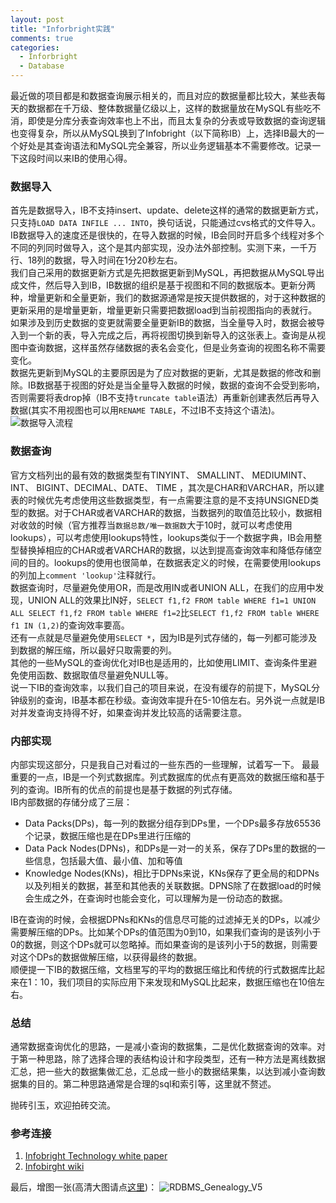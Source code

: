 ```yaml
---
layout: post
title: "Inforbright实践"
comments: true
categories:
  - Inforbright
  - Database
---
```


最近做的项目都是和数据查询展示相关的，而且对应的数据量都比较大，某些表每天的数据都在千万级、整体数据量亿级以上，这样的数据量放在MySQL有些吃不消，即使是分库分表查询效率也上不出，而且太复杂的分表或导致数据的查询逻辑也变得复杂，所以从MySQL换到了Infobright（以下简称IB）上，选择IB最大的一个好处是其查询语法和MySQL完全兼容，所以业务逻辑基本不需要修改。记录一下这段时间以来IB的使用心得。

### 数据导入
首先是数据导入，IB不支持insert、update、delete这样的通常的数据更新方式，只支持`LOAD DATA INFILE ... INTO`，换句话说，只能通过cvs格式的文件导入。IB数据导入的速度还是很快的，在导入数据的时候，IB会同时开启多个线程对多个不同的列同时做导入，这个是其内部实现，没办法外部控制。实测下来，一千万行、18列的数据，导入时间在1分20秒左右。  
我们自己采用的数据更新方式是先把数据更新到MySQL，再把数据从MySQL导出成文件，然后导入到IB，IB数据的组织是基于视图和不同的数据版本。更新分两种，增量更新和全量更新，我们的数据源通常是按天提供数据的，对于这种数据的更新采用的是增量更新，增量更新只需要把数据load到当前视图指向的表就行。如果涉及到历史数据的变更就需要全量更新IB的数据，当全量导入时，数据会被导入到一个新的表，导入完成之后，再将视图切换到新导入的这张表上。查询是从视图中查询数据，这样虽然存储数据的表名会变化，但是业务查询的视图名称不需要变化。  
数据先更新到MySQL的主要原因是为了应对数据的更新，尤其是数据的修改和删除。IB数据基于视图的好处是当全量导入数据的时候，数据的查询不会受到影响，否则需要将表drop掉（IB不支持`truncate table`语法）再重新创建表然后再导入数据(其实不用视图也可以用`RENAME TABLE`，不过IB不支持这个语法)。  
![数据导入流程](http://i.imgur.com/d33s7gb.png?1)


### 数据查询
官方文档列出的最有效的数据类型有TINYINT、 SMALLINT、 MEDIUMINT、 INT、 BIGINT、DECIMAL、DATE、 TIME ，其次是CHAR和VARCHAR，所以建表的时候优先考虑使用这些数据类型，有一点需要注意的是不支持UNSIGNED类型的数据。对于CHAR或者VARCHAR的数据，当数据列的取值范比较小，数据相对收敛的时候（官方推荐当`数据总数/唯一数据数`大于10时，就可以考虑使用lookups），可以考虑使用lookups特性，lookups类似于一个数据字典，IB会用整型替换掉相应的CHAR或者VARCHAR的数据，以达到提高查询效率和降低存储空间的目的。lookups的使用也很简单，在数据表定义的时候，在需要使用lookups的列加上`comment 'lookup'`注释就行。  
数据查询时，尽量避免使用OR，而是改用IN或者UNION ALL，在我们的应用中发现，UNION ALL的效果比IN好，`SELECT f1,f2 FROM table WHERE f1=1 UNION ALL SELECT f1,f2 FROM table WHERE f1=2`比`SELECT f1,f2 FROM table WHERE f1 IN (1,2)`的查询效率要高。  
还有一点就是尽量避免使用`SELECT *`，因为IB是列式存储的，每一列都可能涉及到数据的解压缩，所以最好只取需要的列。  
其他的一些MySQL的查询优化对IB也是适用的，比如使用LIMIT、查询条件里避免使用函数、数据取值尽量避免NULL等。  
说一下IB的查询效率，以我们自己的项目来说，在没有缓存的前提下，MySQL分钟级别的查询，IB基本都在秒级。查询效率提升在5-10倍左右。另外说一点就是IB对并发查询支持得不好，如果查询并发比较高的话需要注意。

### 内部实现
内部实现这部分，只是我自己对看过的一些东西的一些理解，试着写一下。
最最重要的一点，IB是一个列式数据库。列式数据库的优点有更高效的数据压缩和基于列的查询。IB所有的优点的前提也是基于数据的列式存储。   
IB内部数据的存储分成了三层：
- Data Packs(DPs)，每一列的数据分组存到DPs里，一个DPs最多存放65536个记录，数据压缩也是在DPs里进行压缩的
- Data Pack Nodes(DPNs)，和DPs是一对一的关系，保存了DPs里的数据的一些信息，包括最大值、最小值、加和等值
- Knowledge Nodes(KNs)，相比于DPNs来说，KNs保存了更全局的和DPNs以及列相关的数据，甚至和其他表的关联数据。DPNS除了在数据load的时候会生成之外，在查询时也能会变化，可以理解为是一份动态的数据。

IB在查询的时候，会根据DPNs和KNs的信息尽可能的过滤掉无关的DPs，以减少需要解压缩的DPs。比如某个DPs的值范围为0到10，如果我们查询的是该列小于0的数据，则这个DPs就可以忽略掉。而如果查询的是该列小于5的数据，则需要对这个DPs的数据做解压缩，以获得最终的数据。  
顺便提一下IB的数据压缩，文档里写的平均的数据压缩比和传统的行式数据库比起来在1：10，我们项目的实际应用下来发现和MySQL比起来，数据压缩也在10倍左右。

### 总结
通常数据查询优化的思路，一是减小查询的数据集，二是优化数据查询的效率。对于第一种思路，除了选择合理的表结构设计和字段类型，还有一种方法是离线数据汇总，把一些大的数据集做汇总，汇总成一些小的数据结果集，以达到减小查询数据集的目的。第二种思路通常是合理的sql和索引等，这里就不赘述。

抛砖引玉，欢迎拍砖交流。

### 参考连接
1. [Infobright Technology white paper](http://www.azinta.com/Services/EN-IB_Arch_IEE%20white_paper_Final.pdf)
2. [Infobirght wiki](https://www.infobright.org/index.php/ICE_Wiki/wiki-4/)

最后，增图一张(高清大图请点[这里](http://hpi.de/fileadmin/user_upload/fachgebiete/naumann/projekte/RDBMSGenealogy/RDBMS_Genealogy_V5.jpg))：
![RDBMS_Genealogy_V5](http://hpi.de/fileadmin/_processed_/csm_RDBMS_Genealogy_V5_dc41ea0c12.jpg)

